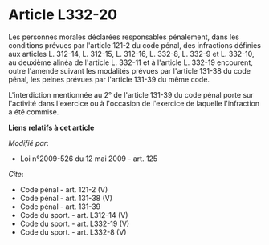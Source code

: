 # Article L332-20

Les personnes morales déclarées responsables pénalement, dans les conditions prévues par l'article 121-2 du code pénal, des
infractions définies aux articles L. 312-14, L. 312-15, L. 312-16, L. 332-8, L. 332-9 et L. 332-10, au deuxième alinéa de
l'article L. 332-11 et à l'article L. 332-19 encourent, outre l'amende suivant les modalités prévues par l'article 131-38 du
code pénal, les peines prévues par l'article 131-39 du même code.

L'interdiction mentionnée au 2° de l'article 131-39 du code pénal porte sur l'activité dans l'exercice ou à l'occasion de
l'exercice de laquelle l'infraction a été commise.

**Liens relatifs à cet article**

_Modifié par_:

  - Loi n°2009-526 du 12 mai 2009 - art. 125

_Cite_:

  - Code pénal - art. 121-2 (V)
  - Code pénal - art. 131-38 (V)
  - Code pénal - art. 131-39
  - Code du sport. - art. L312-14 (V)
  - Code du sport. - art. L332-19 (V)
  - Code du sport. - art. L332-8 (V)
